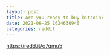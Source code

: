 ```yaml
--- 
layout: post 
title: Are you ready to buy bitcoin? 
date: 2021-06-25 1624636946 
categories: reddit 
--- 
```

https://redd.it/o7qmu5